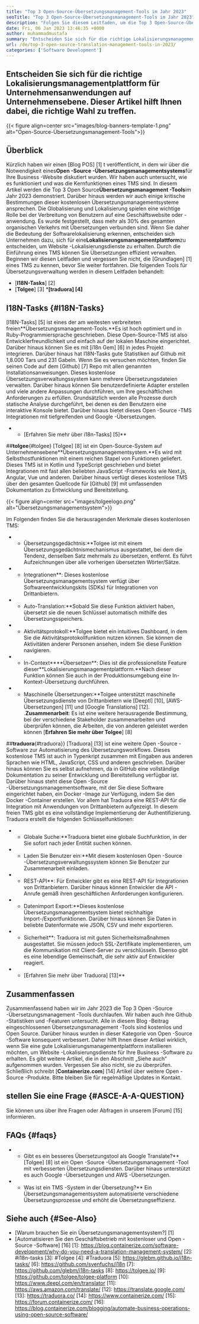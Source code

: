 ```yaml
---
title: "Top 3 Open-Source-Übersetzungsmanagement-Tools im Jahr 2023" 
seoTitle: "Top 3 Open-Source-Übersetzungsmanagement-Tools im Jahr 2023" 
description: "Folgen Sie diesem Leitfaden, um die Top 3 Open-Source-Übersetzungsmanagement-Tools im Jahr 2023 zu erkunden. Alle 3 TMs sind kostenlos und bieten umfangreiche Funktionen für die Verwaltung von Lokalisierungen." 
date: Fri, 06 Jan 2023 13:46:35 +0000
author: muhammadmustafa
summary: "Entscheiden Sie sich für die richtige Lokalisierungsmanagementplattform für Unternehmensanwendungen auf Klein- bis Unternehmensebene. Dieser Artikel hilft Ihnen dabei, die richtige Wahl zu treffen." 
url: /de/top-3-open-source-translation-management-tools-in-2023/
categories: ['Software Development']
---
```


## Entscheiden Sie sich für die richtige Lokalisierungsmanagementplattform für Unternehmensanwendungen auf Unternehmensebene. Dieser Artikel hilft Ihnen dabei, die richtige Wahl zu treffen.

{{< figure align=center src="images/blog-banners-template-1.png" alt="Open-Source-Übersetzungsmanagement-Tools">}}


## Überblick
Kürzlich haben wir einen [Blog POS] [1] t veröffentlicht, in dem wir über die Notwendigkeit eines**Open -Source -Übersetzungsmanagementsystems**für Ihre Business -Website diskutiert wurden. Wir haben auch untersucht, wie es funktioniert und was die Kernfunktionen eines TMS sind. In diesem Artikel werden die Top 3 Open Source**Übersetzungsmanagement -Tools**im Jahr 2023 demonstriert. Darüber hinaus werden wir auch einige kritische Bestimmungen dieser kostenlosen Übersetzungsmanagementsysteme ansprechen.
Die Globalisierung und Lokalisierung spielen eine wichtige Rolle bei der Verbreitung von Benutzern auf eine Geschäftswebsite oder -anwendung. Es wurde festgestellt, dass mehr als 30% des gesamten organischen Verkehrs mit Übersetzungen verbunden sind. Wenn Sie daher die Bedeutung der Softwarelokalisierung erkennen, entscheiden sich Unternehmen dazu, sich für eine**Lokalisierungsmanagementplattform**zu entscheiden, um Website -Lokalisierungsdienste zu erhalten. Durch die Einführung eines TMS können Sie Übersetzungen effizient verwalten. Beginnen wir diesen Leitfaden und vergessen Sie nicht, die [Grundlagen] [1] eines TMS zu kennen, bevor Sie weiter fortfahren.
Die folgenden Tools für Übersetzungsverwaltung werden in diesem Leitfaden behandelt:
* [**I18N-Tasks**] [2]
* [**Tolgee**] [3]
***[traduora] [4]**

## I18N-Tasks {#I18N-Tasks}
[I18N-Tasks] [5] ist eines der am weitesten verbreiteten freien**Übersetzungsmanagement-Tools.**Es ist hoch optimiert und in Ruby-Programmiersprache geschrieben. Diese Open-Source-TMS ist also Entwicklerfreundlichkeit und einfach auf der lokalen Maschine eingerichtet. Darüber hinaus können Sie es mit [i18n Gem] [6] in jedes Projekt integrieren. Darüber hinaus hat I18N-Tasks gute Statistiken auf Github mit 1,8.000 Tars und 231 Gabeln.
Wenn Sie es versuchen möchten, finden Sie seinen Code auf dem [Github] [7] Repo mit allen genannten Installationsanweisungen. Dieses kostenlose Übersetzungsverwaltungssystem kann mehrere Übersetzungsdateien verwalten. Darüber hinaus können Sie benutzerdefinierte Adapter erstellen und viele andere Anpassungen durchführen, um Ihre geschäftlichen Anforderungen zu erfüllen. Grundsätzlich werden alle Prozesse durch statische Analyse durchgeführt, bei denen es den Benutzern eine interaktive Konsole bietet. Darüber hinaus bietet dieses Open -Source -TMS Integrationen mit tiefgreifenden und Google -Übersetzungen.
* * [Erfahren Sie mehr über i18n-Tasks] [5]**

##**tolgee**{#tolgee}
[Tolgee] [8] ist ein Open-Source-System auf Unternehmensebene**Übersetzungsmanagementsystem.**Es wird mit Selbsthostfunktionen mit einem reichen Stapel von Funktionen geliefert. Dieses TMS ist in Kotlin und TypeScript geschrieben und bietet Integrationen mit fast allen beliebten JavaScript -Frameworks wie Next.js, Angular, Vue und anderen. Darüber hinaus verfügt dieses kostenlose TMS über den gesamten Quellcode für [Github] [9] mit umfassenden Dokumentation zu Entwicklung und Bereitstellung.

{{< figure align=center src="images/tolgeelogo.png" alt="Übersetzungsmanagementsystem">}}

Im Folgenden finden Sie die herausragenden Merkmale dieses kostenlosen TMS:
* * Übersetzungsgedächtnis:**Tolgee ist mit einem Übersetzungsgedächtnismechanismus ausgestattet, bei dem die Tendenz, denselben Satz mehrmals zu übersetzen, entfernt. Es führt Aufzeichnungen über alle vorherigen übersetzten Wörter/Sätze.
* * Integrationen**: Dieses kostenlose Übersetzungsmanagementsystem verfügt über Softwareentwicklungskits (SDKs) für Integrationen von Drittanbietern.
* * Auto-Translation:**Sobald Sie diese Funktion aktiviert haben, übersetzt sie die neuen Schlüssel automatisch mithilfe des Übersetzungsspeichers.
* * Aktivitätsprotokoll:**Tolgee bietet ein intuitives Dashboard, in dem Sie die Aktivitätsprotokollfunktion nutzen können. Sie können die Aktivitäten anderer Personen ansehen, indem Sie diese Funktion navigieren.
* * In-Context****Übersetzen**: Dies ist die professionellste Feature dieser**Lokalisierungsmanagementplattform.**Nach dieser Funktion können Sie auch in der Produktionsumgebung eine In-Kontext-Übersetzung durchführen.
* * Maschinelle Übersetzungen:**Tolgee unterstützt maschinelle Übersetzungsdienste von Drittanbietern wie [Deeptl] [10], [AWS-Übersetzungen] [11] und [Google Translations] [12].
.**Zusammenarbeit**: Es ist eine weitere herausragende Bestimmung, bei der verschiedene Stakeholder zusammenarbeiten und überprüfen können, die Arbeiten, die von anderen geleistet werden können
[**Erfahren Sie mehr über Tolgee**] [8]

##**traduora**{#traduora}}
[Traduora] [13] ist eine weitere Open -Source -Software zur Automatisierung des Übersetzungsworkflows. Dieses kostenlose TMS ist auch in Typenkript zusammen mit Eingaben aus anderen Sprachen wie HTML, JavaScript, CSS und anderen geschrieben. Darüber hinaus können Sie es selbst aufnehmen, da in GitHub eine vollständige Dokumentation zu seiner Entwicklung und Bereitstellung verfügbar ist. Darüber hinaus steht diese Open -Source -Übersetzungsmanagementsoftware, mit der Sie diese Software eingerichtet haben, ein Docker -Image zur Verfügung, indem Sie den Docker -Container erstellen.
Vor allem hat Traduora eine REST-API für die Integration mit Anwendungen von Drittanbietern aufgezeigt. In diesem freien TMS gibt es eine vollständige Implementierung der Authentifizierung.
Traduora erstellt die folgenden Schlüsselfunktionen:
* * Globale Suche:**Traduora bietet eine globale Suchfunktion, in der Sie sofort nach jeder Entität suchen können.
* * Laden Sie Benutzer ein:**Mit diesem kostenlosen Open -Source -Übersetzungsverwaltungssystem können Sie Benutzer zur Zusammenarbeit einladen.
* * REST-API**: Für Entwickler gibt es eine REST-API für Integrationen von Drittanbietern. Darüber hinaus können Entwickler die API -Anrufe gemäß ihren geschäftlichen Anforderungen konfigurieren.
* * Datenimport Export:**Dieses kostenlose Übersetzungsmanagementsystem bietet reichhaltige Import-/Exportfunktionen. Darüber hinaus können Sie Daten in beliebte Datenformate wie JSON, CSV und mehr exportieren.
* * Sicherheit**: Traduora ist mit guten Sicherheitsmaßnahmen ausgestattet. Sie müssen jedoch SSL-Zertifikate implementieren, um die Kommunikation mit Client-Server zu verschlüsseln.
Ebenso gibt es eine lebendige Gemeinschaft, die sehr aktiv auf Entwickler reagiert.
* * [Erfahren Sie mehr über Traduora] [13]**

## Zusammenfassen
Zusammenfassend haben wir im Jahr 2023 die Top 3 Open -Source -Übersetzungsmanagement -Tools durchlaufen. Wir haben auch ihre Github -Statistiken und -Featuren untersucht. Alle in diesem Blog -Beitrag eingeschlossenen Übersetzungsmanagement -Tools sind kostenlos und Open Source. Darüber hinaus wurden in dieser Kategorie von Open -Source -Software konsequent verbessert. Daher hilft Ihnen dieser Artikel wirklich, wenn Sie eine gute Lokalisierungsmanagementplattform installieren möchten, um Website -Lokalisierungsdienste für Ihre Business -Software zu erhalten. Es gibt weitere Artikel, die in den Abschnitt „Siehe auch“ aufgenommen wurden. Vergessen Sie also nicht, sie zu überprüfen.
Schließlich schreibt [**Containerize.com**] [14] Artikel über weitere Open -Source -Produkte. Bitte bleiben Sie für regelmäßige Updates in Kontakt.

## stellen Sie eine Frage {#ASCE-A-A-QUESTION}
Sie können uns über Ihre Fragen oder Abfragen in unserem [Forum] [15] informieren.

## FAQs {#faqs}
* * Gibt es ein besseres Übersetzungstool als Google Translate?**
[Tolgee] [8] ist ein Open -Source -Übersetzungsmanagement -Tool mit verbesserten Übersetzungsdiensten. Darüber hinaus unterstützt es auch Google -Übersetzungen und AWS -Übersetzungen.
* * Was ist ein TMS -System in der Übersetzung?**
Ein Übersetzungsmanagementsystem automatisierte verschiedene Übersetzungsprozesse und erhöht die Übersetzungseffizienz.

## Siehe auch {#See-Also}
  * [Warum brauchen Sie ein Übersetzungsmanagementsystem?] [1]
  * [Automatisieren Sie den Geschäftsbetrieb mit kostenloser und Open -Source -Software] [16]
[1]: https://blog.containerize.com/software-development/why-do-you-need-a-translation-management-system/
[2]: #i18n-tasks
[3]: #Tolgee
[4]: #Traduora
[5]: https://glebm.github.io/i18n-tasks/
[6]: https://github.com/svenfuchs/i18n
[7]: https://github.com/glebm/i18n-tasks
[8]: https://tolgee.io/
[9]: https://github.com/tolgee/tolgee-platform
[10]: https://www.deepl.com/en/translator
[11]: https://aws.amazon.com/translate/
[12]: https://translate.google.com/
[13]: https://traduora.co/
[14]: https://www.containerize.com/
[15]: https://forum.containerize.com/
[16]: https://blog.containerize.com/blogging/automate-business-operations-using-open-source-software/
